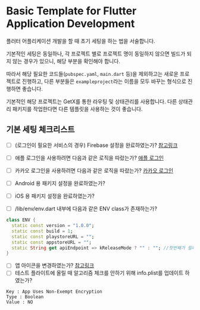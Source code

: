 # Basic Template for Flutter Application Development
플러터 어플리케이션 개발을 할 때 초기 세팅을 하는 법을 서술합니다.

기본적인 세팅은 동일하나, 각 프로젝트 별로 프로젝트 명이 동일하지 않으면 빌드가 되지 않는 경우가 있으니, 해당 부분을 확인해야 합니다.

따라서 해당 필요한 코드들(`pubspec.yaml`, `main.dart` 등)을 제외하고는 새로운 프로젝트로 진행하고, 다른 부분들은 `exampleproject`라는 이름을 모두 바꾸는 형식으로 진행하면 좋습니다.

기본적인 해당 프로젝트는 GetX를 통한 라우팅 및 상태관리를 사용합니다. 다른 상태관리 패키지를 작업한다면 다른 템플릿을 사용하는 것이 좋습니다.

## 기본 세팅 체크리스트
- [ ] (로그인이 필요한 서비스의 경우) Firebase 설정을 완료하였는가? [참고링크](https://firebase.google.com/docs/flutter/setup?hl=ko&platform=ios)
- [ ] 애플 로그인을 사용하려면 다음과 같은 로직을 따랐는가? [애플 로그인](https://dalgoodori.tistory.com/49)
- [ ] 카카오 로그인을 사용하려면 다음과 같은 로직을 따랐는가? [카카오 로그인](https://developers.kakao.com/docs/latest/ko/kakaologin/flutter)
- [ ] Android 용 패키지 설정을 완료하였는가?
- [ ] iOS 용 패키지 설정을 완료하였는가?

- [ ] /lib/env/env.dart 내부에 다음과 같은 ENV class가 존재하는가?
```dart
class ENV {
  static const version = "1.0.0";
  static const build = 1;
  static const playstoreURL = "";
  static const appstoreURL = "";
  static String get apiEndpoint => kReleaseMode ? "" : ""; //첫번째가 릴리즈 모드시 사용할 버전
}
```
- [ ] 앱 아이콘을 변경하였는가? [참고링크](https://www.appicon.co/)
- [ ] 테스트 플라이트에 올릴 때 알고리즘 체크를 안하기 위해 info.plist를 업데이트 하였는가?

```
Key : App Uses Non-Exempt Encryption
Type : Boolean
Value : NO
```
